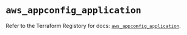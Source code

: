 # `aws_appconfig_application`

Refer to the Terraform Registory for docs: [`aws_appconfig_application`](https://registry.terraform.io/providers/hashicorp/aws/5.27.0/docs/resources/appconfig_application).
